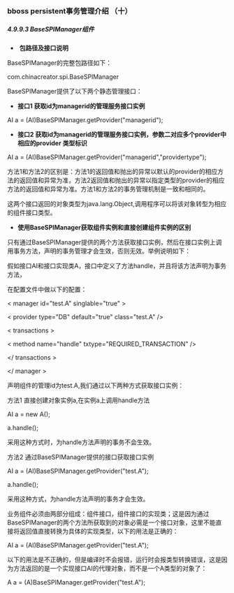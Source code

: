 ### bboss persistent事务管理介绍 （十）

##### 4.9.9.3 BaseSPIManager组件

- ​        **包路径及接口说明**

BaseSPIManager的完整包路径如下：

com.chinacreator.spi.BaseSPIManager

BaseSPIManager提供了以下两个静态管理接口：

-   **接口1  获取id为managerid的管理服务接口实例**

AI a = (AI)BaseSPIManager.getProvider("managerid");

 

-    **接口2  获取id为managerid的管理服务接口实例，参数二对应多个provider中相应的provider 类型标识**

AI a = (AI)BaseSPIManager.getProvider("managerid","providertype");

方法1和方法2的区别是：方法1的返回值和抛出的异常以默认的provider的相应方法的返回值和异常为准，方法2返回值和抛出的异常以指定类型的provider的相应方法的返回值和异常为准。方法1和方法2的事务管理机制是一致和相同的。

这两个接口返回的对象类型为java.lang.Object,调用程序可以将该对象转型为相应的组件接口类型。

- ​        **使用BaseSPIManager获取组件实例和直接创建组件实例的区别**

只有通过BaseSPIManager提供的两个方法获取接口实例，然后在接口实例上调用事务方法，声明的事务管理才会生效，否则无效。举例说明如下：

假如接口AI和接口实现类A，接口中定义了方法handle，并且将该方法声明为事务方法， 

在配置文件中做以下的配置：

< manager id="test.A" singlable="true" >

< provider type="DB" default="true" class="test.A" />

< transactions >

< method name="handle" txtype="REQUIRED_TRANSACTION" />

</ transactions >

</ manager >

声明组件的管理id为test.A,我们通过以下两种方式获取接口实例：

方法1 直接创建对象实例a,在实例a上调用handle方法

AI a = new A();

a.handle();

采用这种方式时，为handle方法声明的事务不会生效。

方法2 通过BaseSPIManager提供的接口获取接口实例

AI a = (AI)BaseSPIManager.getProvider("test.A");

a.handle();

采用这种方式，为handle方法声明的事务才会生效。

业务组件必须由两部分组成：组件接口，组件接口的实现类；这是因为通过BaseSPIManager的两个方法所获取到的对象必需是一个接口对象，这里不能直接将返回值直接转换为具体的实现类型，以下的用法是正确的：

AI a = (AI)BaseSPIManager.getProvider("test.A");

以下的用法是不正确的，但是编译时不会报错，运行时会报类型转换错误，这是因为方法返回的是一个实现接口AI的代理对象，而不是一个A类型的对象了：

A a = (A)BaseSPIManager.getProvider("test.A");


  